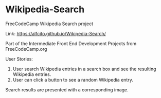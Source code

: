 # Wikipedia-Search
FreeCodeCamp Wikipedia Search project

Link: https://alfcito.github.io/Wikipedia-Search/

Part of the Intermediate Front End Development Projects from FreeCodeCamp.org


User Stories:

1. User search Wikipedia entries in a search box and see the resulting Wikipedia entries.
2. User can click a button to see a random Wikipedia entry.

Search results are presented with a corresponding image.
